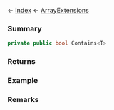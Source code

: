← [Index](Api-Index) ← [ArrayExtensions](System.ArrayExtensions)

### Summary

```csharp
private public bool Contains<T>
```

### Returns

### Example

### Remarks

